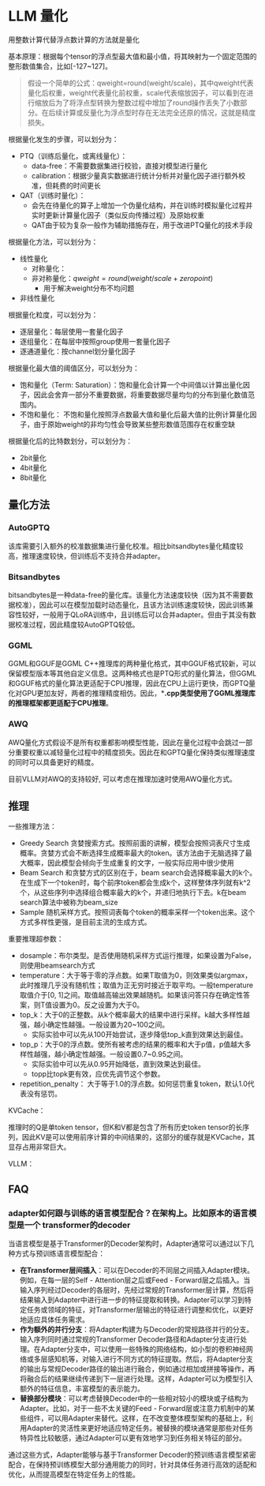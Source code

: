 # LLM 量化

用整数计算代替浮点数计算的方法就是量化

基本原理：根据每个tensor的浮点型最大值和最小值，将其映射为一个固定范围的整形数值集合，比如[-127~127]。

> 假设一个简单的公式：qweight=round(weight/scale)，其中qweight代表量化后权重，weight代表量化前权重，scale代表缩放因子，可以看到在进行缩放后为了将浮点型转换为整数过程中增加了round操作丢失了小数部分。在后续计算或反量化为浮点型时存在无法完全还原的情况，这就是精度损失。

根据量化发生的步骤，可以划分为：

- PTQ（训练后量化，或离线量化）：
    - data-free：不需要数据集进行校验，直接对模型进行量化
    - calibration：根据少量真实数据进行统计分析并对量化因子进行额外校准，但耗费的时间更长
- QAT（训练时量化）：
    - 会先在待量化的算子上增加一个伪量化结构，并在训练时模拟量化过程并实时更新计算量化因子（类似反向传播过程）及原始权重
    - QAT由于较为复杂一般作为辅助措施存在，用于改进PTQ量化的技术手段

根据量化方法，可以划分为：

- 线性量化
    - 对称量化：
    - 非对称量化：$qweight=round(weight/scale + zeropoint)$
        - 用于解决weight分布不均问题
- 非线性量化

根据量化粒度，可以划分为：

- 逐层量化：每层使用一套量化因子
- 逐组量化：在每层中按照group使用一套量化因子
- 逐通道量化：按channel划分量化因子

根据量化最大值的阈值区分，可以划分为：

- 饱和量化（Term: Saturation）：饱和量化会计算一个中间值以计算出量化因子，因此会舍弃一部分不重要数据，将重要数据尽量均匀的分布到量化数值范围内。
- 不饱和量化： 不饱和量化按照浮点数最大值和量化后最大值的比例计算量化因子，由于原始weight的非均匀性会导致某些整形数值范围存在权重空缺

根据量化后的比特数划分，可以划分为：

- 2bit量化
- 4bit量化
- 8bit量化

## 量化方法

### AutoGPTQ

该库需要引入额外的校准数据集进行量化校准。相比bitsandbytes量化精度较高，推理速度较快，但训练后不支持合并adapter。

### Bitsandbytes

bitsandbytes是一种data-free的量化库。该量化方法速度较快（因为其不需要数据校准），因此可以在模型加载时动态量化，且该方法训练速度较快，因此训练兼容性较好，一般用于QLoRA训练中，且训练后可以合并adapter。但由于其没有数据校准过程，因此精度较AutoGPTQ较低。

### GGML

GGML和GGUF是GGML C++推理库的两种量化格式，其中GGUF格式较新，可以保留模型版本等其他自定义信息。这两种格式也是PTQ形式的量化算法，但GGML和GGUF格式的量化算法更适配于CPU推理，因此在CPU上运行更快，而GPTQ量化对GPU更加友好，两者的推理精度相仿。因此，***.cpp类型使用了GGML推理库的推理框架都更适配于CPU推理**。

### AWQ

AWQ量化方式假设不是所有权重都影响模型性能，因此在量化过程中会跳过一部分重要权重以减轻量化过程中的精度损失。因此在和GPTQ量化保持类似推理速度的同时可以具备更好的精度。

目前VLLM对AWQ的支持较好, 可以考虑在推理加速时使用AWQ量化方式。

## 推理

一些推理方法：

- Greedy Search 贪婪搜索方式。按照前面的讲解，模型会按照词表尺寸生成概率。贪婪方式会不断选择生成概率最大的token。该方法由于无脑选择了最大概率，因此模型会倾向于生成重复的文字，一般实际应用中很少使用
- Beam Search 和贪婪方式的区别在于，beam search会选择概率最大的k个。在生成下一个token时，每个前序token都会生成k个，这样整体序列就有k^2个，从这些序列中选择组合概率最大的k个，并递归地执行下去。k在beam search算法中被称为beam_size
- Sample 随机采样方式。按照词表每个token的概率采样一个token出来。这个方式多样性更强，是目前主流的生成方式。

重要推理超参数：

- dosample：布尔类型。是否使用随机采样方式运行推理，如果设置为False，则使用beamsearch方式
- temperature：大于等于零的浮点数。如果T取值为0，则效果类似argmax，此时推理几乎没有随机性；取值为正无穷时接近于取平均。一般temperature取值介于[0, 1]之间。取值越高输出效果越随机。如果该问答只存在确定性答案，则T值设置为0。反之设置为大于0。
- top_k：大于0的正整数。从k个概率最大的结果中进行采样。k越大多样性越强，越小确定性越强。一般设置为20~100之间。
    - 实际实验中可以先从100开始尝试，逐步降低top_k直到效果达到最佳。
- top_p：大于0的浮点数。使所有被考虑的结果的概率和大于p值，p值越大多样性越强，越小确定性越强。一般设置0.7~0.95之间。
    - 实际实验中可以先从0.95开始降低，直到效果达到最佳。
    - topp比topk更有效，应优先调节这个参数。
- repetition_penalty： 大于等于1.0的浮点数。如何惩罚重复token，默认1.0代表没有惩罚。

KVCache：

推理时的Q是单token tensor，但K和V都是包含了所有历史token tensor的长序列，因此KV是可以使用前序计算的中间结果的，这部分的缓存就是KVCache，其显存占用非常巨大。

VLLM：

## FAQ

### adapter如何跟与训练的语言模型配合？在架构上。比如原本的语言模型是一个 transformer的decoder

当语言模型是基于Transformer的Decoder架构时，Adapter通常可以通过以下几种方式与预训练语言模型配合：
- **在Transformer层间插入**：可以在Decoder的不同层之间插入Adapter模块。例如，在每一层的Self - Attention层之后或Feed - Forward层之后插入。当输入序列经过Decoder的各层时，先经过常规的Transformer层计算，然后将结果输入到Adapter中进行进一步的特征提取和转换。Adapter可以学习到特定任务或领域的特征，对Transformer层输出的特征进行调整和优化，以更好地适应具体任务需求。
- **作为额外的并行分支**：将Adapter构建为与Decoder的常规路径并行的分支。输入序列同时通过常规的Transformer Decoder路径和Adapter分支进行处理。在Adapter分支中，可以使用一些特殊的网络结构，如小型的卷积神经网络或多层感知机等，对输入进行不同方式的特征提取。然后，将Adapter分支的输出与常规Decoder路径的输出进行融合，例如通过相加或拼接等操作，再将融合后的结果继续传递到下一层进行处理。这样，Adapter可以为模型引入额外的特征信息，丰富模型的表示能力。
- **替换部分模块**：可以考虑替换Decoder中的一些相对较小的模块或子结构为Adapter。比如，对于一些不太关键的Feed - Forward层或注意力机制中的某些组件，可以用Adapter来替代。这样，在不改变整体模型架构的基础上，利用Adapter的灵活性来更好地适应特定任务。被替换的模块通常是那些对任务特异性比较敏感，通过Adapter可以更有效地学习到任务相关特征的部分。

通过这些方式，Adapter能够与基于Transformer Decoder的预训练语言模型紧密配合，在保持预训练模型大部分通用能力的同时，针对具体任务进行高效的适配和优化，从而提高模型在特定任务上的性能。